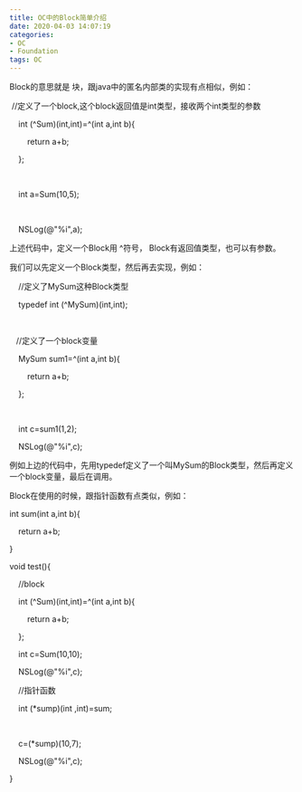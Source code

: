 ```yaml
---
title: OC中的Block简单介绍
date: 2020-04-03 14:07:19
categories:
- OC
- Foundation
tags: OC
---
```



Block的意思就是 块，跟java中的匿名内部类的实现有点相似，例如：



 //定义了一个block,这个block返回值是int类型，接收两个int类型的参数

    int (^Sum)(int,int)=^(int a,int b){

        return a+b;

    };

    

    int a=Sum(10,5);

    

    NSLog(@"%i",a);



上述代码中，定义一个Block用 ^符号， Block有返回值类型，也可以有参数。

我们可以先定义一个Block类型，然后再去实现，例如：



    //定义了MySum这种Block类型

    typedef int (^MySum)(int,int);

    

   //定义了一个block变量

    MySum sum1=^(int a,int b){

        return a+b;

    };

    

    int c=sum1(1,2);

    NSLog(@"%i",c);

例如上边的代码中，先用typedef定义了一个叫MySum的Block类型，然后再定义一个block变量，最后在调用。



Block在使用的时候，跟指针函数有点类似，例如：



int sum(int a,int b){

    return a+b;

}





void test(){

    //block

    int (^Sum)(int,int)=^(int a,int b){

        return a+b;

    };

    int c=Sum(10,10);

    NSLog(@"%i",c);





    //指针函数

    int (*sump)(int ,int)=sum;

    

    c=(*sump)(10,7);

    NSLog(@"%i",c);

}